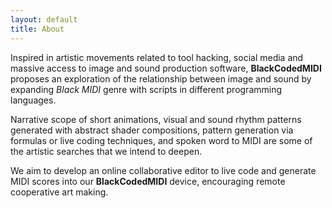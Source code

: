 ```yaml
---
layout: default
title: About
---
```


Inspired in artistic movements related to tool hacking, social media and
massive access to image and sound production software, **BlackCodedMIDI**
proposes an exploration of the relationship between image and sound by
expanding _Black MIDI_ genre with scripts in different programming languages. 

Narrative scope of short animations, visual and sound rhythm patterns generated
with abstract shader compositions, pattern generation via formulas or live
coding techniques, and spoken word to MIDI are some of the artistic searches
that we intend to deepen.

We aim to develop an online collaborative editor to live code and generate MIDI
scores into our **BlackCodedMIDI** device, encouraging remote cooperative art
making.
